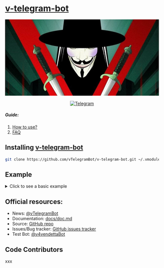# [v-telegram-bot](https://t.me/vTEIEGRAMBOT)
<div align="center">
	<img type="image/jpeg" width="850" height="250" src="./assets/img/background.jpg" alt="V for Vendetta"/>

[![Telegram][tg-img]][tg-url]
</div>

##### Guide:
1. [How to use?](https://github.com/vTelegramBot/v-telegram-bot/wiki/How-to-use)
2. [FAQ](https://github.com/vTelegramBot/v-telegram-bot/wiki/FAQ)

## Installing [v-telegram-bot](https://git-scm.com/downloads)
```sh
git clone https://github.com/vTelegramBot/v-telegram-bot.git ~/.vmodules/vTelegramBot/v_telegram_bot
```

## Example
<details>
	<summary>Click to see a basic example</summary>

```v
module main
import vTelegramBot.v_telegram_bot { Bot }

bot := Bot('TOKEN')

fn main() {
    bot.send_message(message.chat.id, 'Hello, vTelegramBot!')
}
```
</details>

## Official resources:
- News: [@vTelegramBot](https://t.me/vTEIEGRAMBOT)
- Documentation: [docs/doc.md](https://github.com/vTelegramBot/v-telegram-bot/tree/master/docs/doc.md)
- Source: [GitHub repo](https://github.com/vTelegramBot/v-telegram-bot)
- Issues/Bug tracker: [GitHub issues tracker](https://github.com/vTelegramBot/v-telegram-bot/issues)
- Test Bot: [@v4vendettaBot](https://t.me/v4vendettaBot)

## Code Contributors
xxx

[tg-img]: https://img.shields.io/badge/-Telegram-111314?style=for-the-badge&logo=telegram&logoColor=28A9E0
[tg-url]: https://t.me/vTEIEGRAMBOT

